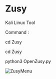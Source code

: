 # Zusy
Kali Linux Tool


Command :
 
cd Zusy

cd Zusy

python3 OpenZusy.py


![ZusyMenu](https://github.com/MMOGAMER0101/Zusy/assets/153848626/48f522d2-51b0-4200-942c-0048e7e77840)
